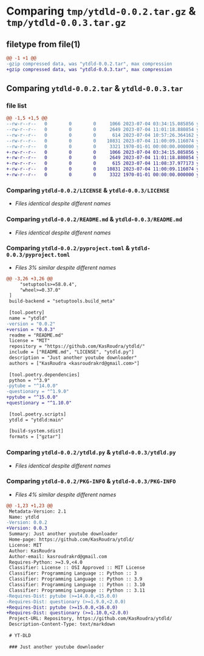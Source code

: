 # Comparing `tmp/ytdld-0.0.2.tar.gz` & `tmp/ytdld-0.0.3.tar.gz`

## filetype from file(1)

```diff
@@ -1 +1 @@
-gzip compressed data, was "ytdld-0.0.2.tar", max compression
+gzip compressed data, was "ytdld-0.0.3.tar", max compression
```

## Comparing `ytdld-0.0.2.tar` & `ytdld-0.0.3.tar`

### file list

```diff
@@ -1,5 +1,5 @@
--rw-r--r--   0        0        0     1066 2023-07-04 03:34:15.085856 ytdld-0.0.2/LICENSE
--rw-r--r--   0        0        0     2649 2023-07-04 11:01:18.880854 ytdld-0.0.2/README.md
--rw-r--r--   0        0        0      614 2023-07-04 10:57:26.364162 ytdld-0.0.2/pyproject.toml
--rw-r--r--   0        0        0    10831 2023-07-04 11:00:09.116074 ytdld-0.0.2/ytdld.py
--rw-r--r--   0        0        0     3321 1970-01-01 00:00:00.000000 ytdld-0.0.2/PKG-INFO
+-rw-r--r--   0        0        0     1066 2023-07-04 03:34:15.085856 ytdld-0.0.3/LICENSE
+-rw-r--r--   0        0        0     2649 2023-07-04 11:01:18.880854 ytdld-0.0.3/README.md
+-rw-r--r--   0        0        0      615 2023-07-04 11:08:37.977173 ytdld-0.0.3/pyproject.toml
+-rw-r--r--   0        0        0    10831 2023-07-04 11:00:09.116074 ytdld-0.0.3/ytdld.py
+-rw-r--r--   0        0        0     3322 1970-01-01 00:00:00.000000 ytdld-0.0.3/PKG-INFO
```

### Comparing `ytdld-0.0.2/LICENSE` & `ytdld-0.0.3/LICENSE`

 * *Files identical despite different names*

### Comparing `ytdld-0.0.2/README.md` & `ytdld-0.0.3/README.md`

 * *Files identical despite different names*

### Comparing `ytdld-0.0.2/pyproject.toml` & `ytdld-0.0.3/pyproject.toml`

 * *Files 3% similar despite different names*

```diff
@@ -3,26 +3,26 @@
     "setuptools>=58.0.4",
     "wheel>=0.37.0"
 ]
 build-backend = "setuptools.build_meta"
 
 [tool.poetry]
 name = "ytdld"
-version = "0.0.2"
+version = "0.0.3"
 readme = "README.md"
 license = "MIT"
 repository = "https://github.com/KasRoudra/ytdld/"
 include = ["README.md", "LICENSE", "ytdld.py"]
 description = "Just another youtube downloader"
 authors = ["KasRoudra <kasroudrakrd@gmail.com>"]
 
 [tool.poetry.dependencies]
 python = "^3.9"
-pytube = "^14.0.0"
-questionary = "^1.9.0"
+pytube = "^15.0.0"
+questionary = "^1.10.0"
 
 [tool.poetry.scripts]
 ytdld = "ytdld:main"
 
 [build-system.sdist]
 formats = ["gztar"]
```

### Comparing `ytdld-0.0.2/ytdld.py` & `ytdld-0.0.3/ytdld.py`

 * *Files identical despite different names*

### Comparing `ytdld-0.0.2/PKG-INFO` & `ytdld-0.0.3/PKG-INFO`

 * *Files 4% similar despite different names*

```diff
@@ -1,23 +1,23 @@
 Metadata-Version: 2.1
 Name: ytdld
-Version: 0.0.2
+Version: 0.0.3
 Summary: Just another youtube downloader
 Home-page: https://github.com/KasRoudra/ytdld/
 License: MIT
 Author: KasRoudra
 Author-email: kasroudrakrd@gmail.com
 Requires-Python: >=3.9,<4.0
 Classifier: License :: OSI Approved :: MIT License
 Classifier: Programming Language :: Python :: 3
 Classifier: Programming Language :: Python :: 3.9
 Classifier: Programming Language :: Python :: 3.10
 Classifier: Programming Language :: Python :: 3.11
-Requires-Dist: pytube (>=14.0.0,<15.0.0)
-Requires-Dist: questionary (>=1.9.0,<2.0.0)
+Requires-Dist: pytube (>=15.0.0,<16.0.0)
+Requires-Dist: questionary (>=1.10.0,<2.0.0)
 Project-URL: Repository, https://github.com/KasRoudra/ytdld/
 Description-Content-Type: text/markdown
 
 # YT-DLD
 
 ### Just another youtube downloader
```

